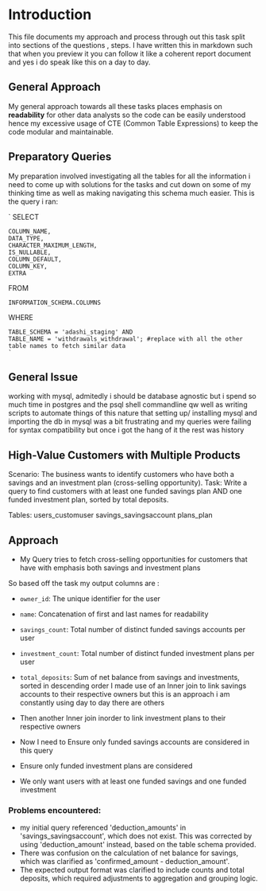 # Introduction
This file documents my approach and process through out this task split into sections of the questions , steps. I have written this in markdown such that when you preview it you can follow it like a coherent  report document and yes i do speak like this on a day to day.


## General Approach 
My general approach towards all these tasks places emphasis on **readability** for other data analysts so the code can be easily understood hence my excessive usage of CTE (Common Table Expressions) to keep the code modular and maintainable. 

## Preparatory Queries 
My preparation involved investigating all the tables for all the information i need to come up with solutions for the tasks and cut down on some of my thinking time as well as making navigating this schema  much easier. This is the query i ran:

`
SELECT 
    
    COLUMN_NAME,
    DATA_TYPE,
    CHARACTER_MAXIMUM_LENGTH,
    IS_NULLABLE,
    COLUMN_DEFAULT,
    COLUMN_KEY,
    EXTRA

FROM 

    INFORMATION_SCHEMA.COLUMNS
WHERE 

    TABLE_SCHEMA = 'adashi_staging' AND 
    TABLE_NAME = 'withdrawals_withdrawal'; #replace with all the other table names to fetch similar data 
    `

## General Issue 
working with mysql, admitedly i should be database agnostic but i spend so much time in postgres and the psql shell commandline qw well as writing scripts to automate things of this nature that setting up/ installing mysql and importing  the db in mysql was a bit frustrating and my queries were failing for syntax compatibility but once i got the hang of it the rest was history 

## High-Value Customers with Multiple Products
Scenario: The business wants to identify customers who have both a savings and an investment plan (cross-selling opportunity).
Task: Write a query to find customers with at least one funded savings plan AND one funded investment plan, sorted by total deposits.

Tables:
users_customuser
savings_savingsaccount
plans_plan

## Approach 
- My Query tries to fetch cross-selling opportunities for customers that have with emphasis both savings and investment plans

So based off the task my output columns are :

- `owner_id`: The unique identifier for the user

- `name`: Concatenation of first and last names for readability
- `savings_count`: Total number of distinct funded savings accounts per user
- `investment_count`: Total number of distinct funded investment plans per user
- `total_deposits`: Sum of net balance from savings and investments, sorted in descending order
I made use of an Inner join to link savings accounts to their respective owners but this is an approach i am constantly using day to day there are others 
- Then another Inner join inorder to  link investment plans to their respective owners
- Now I need to Ensure only funded savings accounts are considered in this query
- Ensure only funded investment plans are considered
- We only want users with at least one funded savings and one funded investment

### Problems encountered:
-  my initial query referenced 'deduction_amounts' in 'savings_savingsaccount', which does not exist.
   This was corrected by using 'deduction_amount' instead, based on the table schema provided.
-  There was confusion on the calculation of net balance for savings, which was clarified as 'confirmed_amount - deduction_amount'.
- The expected output format was clarified to include counts and total deposits, which required adjustments to aggregation and grouping logic.



